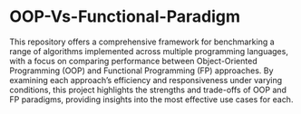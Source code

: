 # OOP-Vs-Functional-Paradigm
This repository offers a comprehensive framework for benchmarking a range of algorithms implemented across multiple programming languages, with a focus on comparing performance between Object-Oriented Programming (OOP) and Functional Programming (FP) approaches. By examining each approach’s efficiency and responsiveness under varying conditions, this project highlights the strengths and trade-offs of OOP and FP paradigms, providing insights into the most effective use cases for each.

